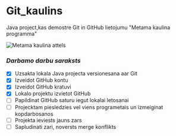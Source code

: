 # Git_kaulins
Java project,kas demostre Git in GitHub lietojumu "Metama kaulina programma"

![Metama kaulina attels](https://freepngimg.com/save/12025-dice-png/398x400)

### *Darbamo darbu saraksts*
  - [x] Uzsakta lokala Java projecta versionesana aar Git 
  - [x] Izveidot GitHub kontu
  - [x] Izveidot GitHub kratuvi
  - [x] Lokalo projektu izvietot GitHub
  - [ ] Papildinat GitHub saturu iegut lokalai letosanai
  - [ ] Projecktam piesledzies vel viens programetais un izmeiginat kopdarbosanos
  - [ ] Projekta ieviests jauns zars
  - [ ] Sapludinati zari, noversts merge konflikts
